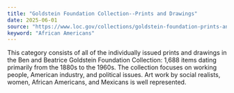 ```yaml
---
title: "Goldstein Foundation Collection--Prints and Drawings"
date: 2025-06-01
source: "https://www.loc.gov/collections/goldstein-foundation-prints-and-drawings/about-this-collection/"
keyword: "African Americans"
---
```


This category consists of all of the individually issued prints and drawings in the Ben and Beatrice Goldstein Foundation Collection: 1,688 items dating primarily from the 1880s to the 1960s. The collection focuses on working people, American industry, and political issues. Art work by social realists, women, African Americans, and Mexicans is well represented.